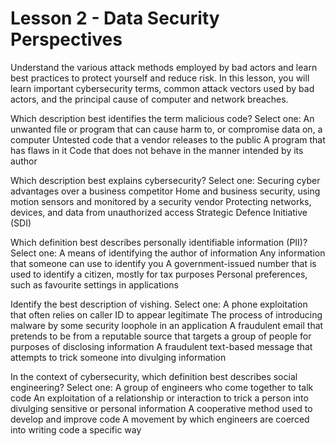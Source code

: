 # Lesson 2 - Data Security Perspectives

Understand the various attack methods employed by bad actors and learn best practices to protect yourself and reduce risk. In this lesson, you will learn important cybersecurity terms, common attack vectors used by bad actors, and the principal cause of computer and network breaches.

Which description best identifies the term malicious code?
Select one:
An unwanted file or program that can cause harm to, or compromise data on, a computer
Untested code that a vendor releases to the public
A program that has flaws in it
Code that does not behave in the manner intended by its author

Which description best explains cybersecurity?
Select one:
Securing cyber advantages over a business competitor
Home and business security, using motion sensors and monitored by a security vendor
Protecting networks, devices, and data from unauthorized access
Strategic Defence Initiative (SDI)

Which definition best describes personally identifiable information (PII)?
Select one:
A means of identifying the author of information
Any information that someone can use to identify you
A government-issued number that is used to identify a citizen, mostly for tax purposes
Personal preferences, such as favourite settings in applications

Identify the best description of vishing.
Select one:
A phone exploitation that often relies on caller ID to appear legitimate
The process of introducing malware by some security loophole in an application
A fraudulent email that pretends to be from a reputable source that targets a group of people for purposes of disclosing information
A fraudulent text-based message that attempts to trick someone into divulging information

In the context of cybersecurity, which definition best describes social engineering?
Select one:
A group of engineers who come together to talk code
An exploitation of a relationship or interaction to trick a person into divulging sensitive or personal information
A cooperative method used to develop and improve code
A movement by which engineers are coerced into writing code a specific way
